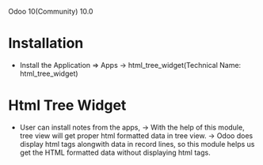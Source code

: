 Odoo 10(Community) 10.0

Installation 
============
* Install the Application => Apps -> html_tree_widget(Technical Name: html_tree_widget)

Html Tree Widget
================
* User can install notes from the apps,
	-> With the help of this module, tree view will get proper html formatted data in tree view.
	-> Odoo does display html tags alongwith data in record lines, so this module helps us get the HTML formatted data without displaying html tags.
